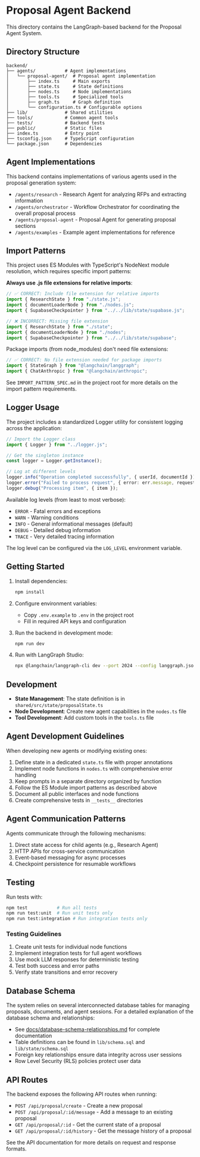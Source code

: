 # Proposal Agent Backend

This directory contains the LangGraph-based backend for the Proposal Agent System.

## Directory Structure

```
backend/
├── agents/           # Agent implementations
│   └── proposal-agent/  # Proposal agent implementation
│       ├── index.ts     # Main exports
│       ├── state.ts     # State definitions
│       ├── nodes.ts     # Node implementations
│       ├── tools.ts     # Specialized tools
│       ├── graph.ts     # Graph definition
│       └── configuration.ts # Configurable options
├── lib/              # Shared utilities
├── tools/            # Common agent tools
├── tests/            # Backend tests
├── public/           # Static files
├── index.ts          # Entry point
├── tsconfig.json     # TypeScript configuration
└── package.json      # Dependencies
```

## Agent Implementations

This backend contains implementations of various agents used in the proposal generation system:

- `/agents/research` - Research Agent for analyzing RFPs and extracting information
- `/agents/orchestrator` - Workflow Orchestrator for coordinating the overall proposal process
- `/agents/proposal-agent` - Proposal Agent for generating proposal sections
- `/agents/examples` - Example agent implementations for reference

## Import Patterns

This project uses ES Modules with TypeScript's NodeNext module resolution, which requires specific import patterns:

**Always use .js file extensions for relative imports**:

```typescript
// ✅ CORRECT: Include file extension for relative imports
import { ResearchState } from "./state.js";
import { documentLoaderNode } from "./nodes.js";
import { SupabaseCheckpointer } from "../../lib/state/supabase.js";

// ❌ INCORRECT: Missing file extension
import { ResearchState } from "./state";
import { documentLoaderNode } from "./nodes";
import { SupabaseCheckpointer } from "../../lib/state/supabase";
```

Package imports (from node_modules) don't need file extensions:

```typescript
// ✅ CORRECT: No file extension needed for package imports
import { StateGraph } from "@langchain/langgraph";
import { ChatAnthropic } from "@langchain/anthropic";
```

See `IMPORT_PATTERN_SPEC.md` in the project root for more details on the import pattern requirements.

## Logger Usage

The project includes a standardized Logger utility for consistent logging across the application:

```typescript
// Import the Logger class
import { Logger } from "../logger.js";

// Get the singleton instance
const logger = Logger.getInstance();

// Log at different levels
logger.info("Operation completed successfully", { userId, documentId });
logger.error("Failed to process request", { error: err.message, requestId });
logger.debug("Processing item", { item });
```

Available log levels (from least to most verbose):

- `ERROR` - Fatal errors and exceptions
- `WARN` - Warning conditions
- `INFO` - General informational messages (default)
- `DEBUG` - Detailed debug information
- `TRACE` - Very detailed tracing information

The log level can be configured via the `LOG_LEVEL` environment variable.

## Getting Started

1. Install dependencies:

   ```bash
   npm install
   ```

2. Configure environment variables:

   - Copy `.env.example` to `.env` in the project root
   - Fill in required API keys and configuration

3. Run the backend in development mode:

   ```bash
   npm run dev
   ```

4. Run with LangGraph Studio:
   ```bash
   npx @langchain/langgraph-cli dev --port 2024 --config langgraph.json
   ```

## Development

- **State Management**: The state definition is in `shared/src/state/proposalState.ts`
- **Node Development**: Create new agent capabilities in the `nodes.ts` file
- **Tool Development**: Add custom tools in the `tools.ts` file

## Agent Development Guidelines

When developing new agents or modifying existing ones:

1. Define state in a dedicated `state.ts` file with proper annotations
2. Implement node functions in `nodes.ts` with comprehensive error handling
3. Keep prompts in a separate directory organized by function
4. Follow the ES Module import patterns as described above
5. Document all public interfaces and node functions
6. Create comprehensive tests in `__tests__` directories

## Agent Communication Patterns

Agents communicate through the following mechanisms:

1. Direct state access for child agents (e.g., Research Agent)
2. HTTP APIs for cross-service communication
3. Event-based messaging for async processes
4. Checkpoint persistence for resumable workflows

## Testing

Run tests with:

```bash
npm test           # Run all tests
npm run test:unit  # Run unit tests only
npm run test:integration # Run integration tests only
```

### Testing Guidelines

1. Create unit tests for individual node functions
2. Implement integration tests for full agent workflows
3. Use mock LLM responses for deterministic testing
4. Test both success and error paths
5. Verify state transitions and error recovery

## Database Schema

The system relies on several interconnected database tables for managing proposals, documents, and agent sessions. For a detailed explanation of the database schema and relationships:

- See [docs/database-schema-relationships.md](../../docs/database-schema-relationships.md) for complete documentation
- Table definitions can be found in `lib/schema.sql` and `lib/state/schema.sql`
- Foreign key relationships ensure data integrity across user sessions
- Row Level Security (RLS) policies protect user data

## API Routes

The backend exposes the following API routes when running:

- `POST /api/proposal/create` - Create a new proposal
- `POST /api/proposal/:id/message` - Add a message to an existing proposal
- `GET /api/proposal/:id` - Get the current state of a proposal
- `GET /api/proposal/:id/history` - Get the message history of a proposal

See the API documentation for more details on request and response formats.
